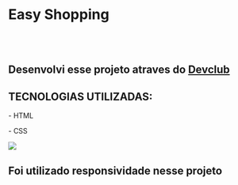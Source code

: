 <h1>Easy Shopping</h1>
<br>
<br>
<h2>Desenvolvi esse projeto atraves do <a href="https://plataforma.devclub.com.br">Devclub</a></h2>
<h2>TECNOLOGIAS UTILIZADAS:</h2>
<p>- HTML</p>
<p>- CSS</p>
<img src="https://github.com/thammaraAL/easy/blob/master/easy1.png?raw=true">
<h2> Foi utilizado responsividade nesse projeto</h2>


